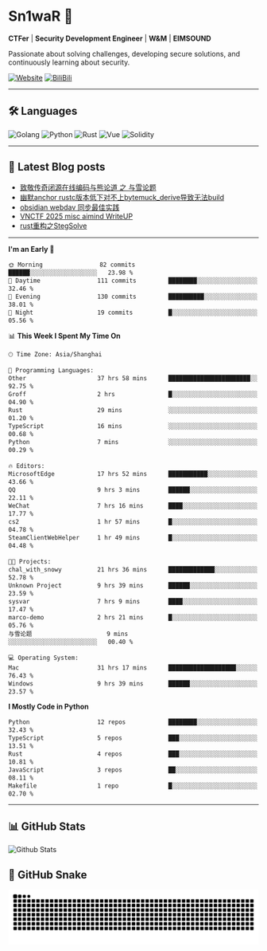# Sn1waR 👋

**CTFer** | **Security Development Engineer** | **W&M** | **EIMSOUND**

Passionate about solving challenges, developing secure solutions, and continuously learning about security.

[![Website](https://img.shields.io/website?url=https%3A%2F%2Fwww.snowywar.top)](https://www.snowywar.top) 
[![BiliBili](https://img.shields.io/badge/BiliBili-哔哩哔哩-00A1D6?style=flat&logo=bilibili&logoColor=white)](https://space.bilibili.com/8389161)  

---

## 🛠️ Languages
![Golang](https://img.shields.io/badge/-Golang-00ADD8?style=flat&logo=go&logoColor=white)
![Python](https://img.shields.io/badge/-Python-3776AB?style=flat&logo=python&logoColor=white)
![Rust](https://img.shields.io/badge/-Rust-000000?style=flat&logo=rust&logoColor=white)
![Vue](https://img.shields.io/badge/-Vue.js-4FC08D?style=flat&logo=vue.js&logoColor=white)
![Solidity](https://img.shields.io/badge/-Solidity-363636?style=flat&logo=solidity&logoColor=white)

---
## 📖 Latest Blog posts
<!-- BLOG-POST-LIST:START -->
- [致敬传奇闭源在线编码与熊论道 之 与雪论题](https://www.snowywar.top/4590.html)
- [幽默anchor rustc版本低下对不上bytemuck_derive导致无法build](https://www.snowywar.top/4587.html)
- [obsidian webdav 同步最佳实践](https://www.snowywar.top/4555.html)
- [VNCTF 2025 misc aimind WriteUP](https://www.snowywar.top/4546.html)
- [rust重构之StegSolve](https://www.snowywar.top/4541.html)
<!-- BLOG-POST-LIST:END -->
---
<!--START_SECTION:waka-->
**I'm an Early 🐤** 

```text
🌞 Morning                82 commits          ██████░░░░░░░░░░░░░░░░░░░   23.98 % 
🌆 Daytime                111 commits         ████████░░░░░░░░░░░░░░░░░   32.46 % 
🌃 Evening                130 commits         ██████████░░░░░░░░░░░░░░░   38.01 % 
🌙 Night                  19 commits          █░░░░░░░░░░░░░░░░░░░░░░░░   05.56 % 
```


📊 **This Week I Spent My Time On** 

```text
🕑︎ Time Zone: Asia/Shanghai

💬 Programming Languages: 
Other                    37 hrs 58 mins      ███████████████████████░░   92.75 % 
Groff                    2 hrs               █░░░░░░░░░░░░░░░░░░░░░░░░   04.90 % 
Rust                     29 mins             ░░░░░░░░░░░░░░░░░░░░░░░░░   01.20 % 
TypeScript               16 mins             ░░░░░░░░░░░░░░░░░░░░░░░░░   00.68 % 
Python                   7 mins              ░░░░░░░░░░░░░░░░░░░░░░░░░   00.29 % 

🔥 Editors: 
MicrosoftEdge            17 hrs 52 mins      ███████████░░░░░░░░░░░░░░   43.66 % 
QQ                       9 hrs 3 mins        ██████░░░░░░░░░░░░░░░░░░░   22.11 % 
WeChat                   7 hrs 16 mins       ████░░░░░░░░░░░░░░░░░░░░░   17.77 % 
cs2                      1 hr 57 mins        █░░░░░░░░░░░░░░░░░░░░░░░░   04.78 % 
SteamClientWebHelper     1 hr 49 mins        █░░░░░░░░░░░░░░░░░░░░░░░░   04.48 % 

🐱‍💻 Projects: 
chal_with_snowy          21 hrs 36 mins      █████████████░░░░░░░░░░░░   52.78 % 
Unknown Project          9 hrs 39 mins       ██████░░░░░░░░░░░░░░░░░░░   23.59 % 
sysvar                   7 hrs 9 mins        ████░░░░░░░░░░░░░░░░░░░░░   17.47 % 
marco-demo               2 hrs 21 mins       █░░░░░░░░░░░░░░░░░░░░░░░░   05.76 % 
与雪论题                     9 mins              ░░░░░░░░░░░░░░░░░░░░░░░░░   00.40 % 

💻 Operating System: 
Mac                      31 hrs 17 mins      ███████████████████░░░░░░   76.43 % 
Windows                  9 hrs 39 mins       ██████░░░░░░░░░░░░░░░░░░░   23.57 % 
```

**I Mostly Code in Python** 

```text
Python                   12 repos            ████████░░░░░░░░░░░░░░░░░   32.43 % 
TypeScript               5 repos             ███░░░░░░░░░░░░░░░░░░░░░░   13.51 % 
Rust                     4 repos             ███░░░░░░░░░░░░░░░░░░░░░░   10.81 % 
JavaScript               3 repos             ██░░░░░░░░░░░░░░░░░░░░░░░   08.11 % 
Makefile                 1 repo              █░░░░░░░░░░░░░░░░░░░░░░░░   02.70 % 
```




<!--END_SECTION:waka-->
---

## 📊 GitHub Stats
![Github Stats](https://github-readme-stats.vercel.app/api?username=jiayuqi7813&show_icons=true&theme=radical)

## 🐍 GitHub Snake
<picture>
  <source media="(prefers-color-scheme: dark)" srcset="https://raw.githubusercontent.com/jiayuqi7813/jiayuqi7813/output/github-contribution-grid-snake-dark.svg">
  <source media="(prefers-color-scheme: light)" srcset="https://raw.githubusercontent.com/jiayuqi7813/jiayuqi7813/output/github-contribution-grid-snake.svg">
  <img alt="github contribution grid snake animation" src="https://raw.githubusercontent.com/jiayuqi7813/jiayuqi7813/output/github-contribution-grid-snake.svg">
</picture>

